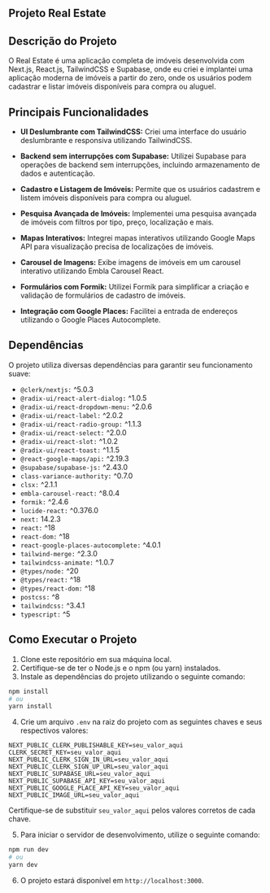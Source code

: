 ## Projeto Real Estate

## Descrição do Projeto

O Real Estate é uma aplicação completa de imóveis desenvolvida com Next.js, React.js, TailwindCSS e Supabase, onde eu criei e implantei uma aplicação moderna de imóveis a partir do zero, onde os usuários podem cadastrar e listar imóveis disponíveis para compra ou aluguel.

## Principais Funcionalidades

- **UI Deslumbrante com TailwindCSS:** Criei uma interface do usuário deslumbrante e responsiva utilizando TailwindCSS.

- **Backend sem interrupções com Supabase:** Utilizei Supabase para operações de backend sem interrupções, incluindo armazenamento de dados e autenticação.

- **Cadastro e Listagem de Imóveis:** Permite que os usuários cadastrem e listem imóveis disponíveis para compra ou aluguel.

- **Pesquisa Avançada de Imóveis:** Implementei uma pesquisa avançada de imóveis com filtros por tipo, preço, localização e mais.

- **Mapas Interativos:** Integrei mapas interativos utilizando Google Maps API para visualização precisa de localizações de imóveis.

- **Carousel de Imagens:** Exibe imagens de imóveis em um carousel interativo utilizando Embla Carousel React.

- **Formulários com Formik:** Utilizei Formik para simplificar a criação e validação de formulários de cadastro de imóveis.

- **Integração com Google Places:** Facilitei a entrada de endereços utilizando o Google Places Autocomplete.

## Dependências

O projeto utiliza diversas dependências para garantir seu funcionamento suave:

- `@clerk/nextjs:` ^5.0.3
- `@radix-ui/react-alert-dialog:` ^1.0.5
- `@radix-ui/react-dropdown-menu:` ^2.0.6
- `@radix-ui/react-label:` ^2.0.2
- `@radix-ui/react-radio-group:` ^1.1.3
- `@radix-ui/react-select:` ^2.0.0
- `@radix-ui/react-slot:` ^1.0.2
- `@radix-ui/react-toast:` ^1.1.5
- `@react-google-maps/api:` ^2.19.3
- `@supabase/supabase-js:` ^2.43.0
- `class-variance-authority:` ^0.7.0
- `clsx:` ^2.1.1
- `embla-carousel-react:` ^8.0.4
- `formik:` ^2.4.6
- `lucide-react:` ^0.376.0
- `next:` 14.2.3
- `react:` ^18
- `react-dom:` ^18
- `react-google-places-autocomplete:` ^4.0.1
- `tailwind-merge:` ^2.3.0
- `tailwindcss-animate:` ^1.0.7
- `@types/node:` ^20
- `@types/react:` ^18
- `@types/react-dom:` ^18
- `postcss:` ^8
- `tailwindcss:` ^3.4.1
- `typescript:` ^5

## Como Executar o Projeto

1. Clone este repositório em sua máquina local.
2. Certifique-se de ter o Node.js e o npm (ou yarn) instalados.
3. Instale as dependências do projeto utilizando o seguinte comando:

```bash
npm install
# ou
yarn install
```

4. Crie um arquivo `.env` na raiz do projeto com as seguintes chaves e seus respectivos valores:

```env
NEXT_PUBLIC_CLERK_PUBLISHABLE_KEY=seu_valor_aqui
CLERK_SECRET_KEY=seu_valor_aqui
NEXT_PUBLIC_CLERK_SIGN_IN_URL=seu_valor_aqui
NEXT_PUBLIC_CLERK_SIGN_UP_URL=seu_valor_aqui
NEXT_PUBLIC_SUPABASE_URL=seu_valor_aqui
NEXT_PUBLIC_SUPABASE_API_KEY=seu_valor_aqui
NEXT_PUBLIC_GOOGLE_PLACE_API_KEY=seu_valor_aqui
NEXT_PUBLIC_IMAGE_URL=seu_valor_aqui
```

Certifique-se de substituir `seu_valor_aqui` pelos valores corretos de cada chave.

5. Para iniciar o servidor de desenvolvimento, utilize o seguinte comando:

```bash
npm run dev
# ou
yarn dev
```

6. O projeto estará disponível em `http://localhost:3000`.
